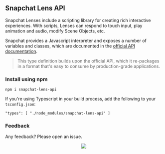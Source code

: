 ## Snapchat Lens API

Snapchat Lenses include a scripting library for creating rich interactive experiences. With scripts, Lenses can respond to touch input, play animation and audio, modify Scene Objects, etc.

Snapchat provides a Javascript interpreter and exposes a number of variables and classes, which are documented in the [official API documentation](https://lensstudio.snapchat.com/api/).

> This type definition builds upon the official API, which it re-packages in a format that's easy to consume by production-grade applications.

### Install using npm

```
npm i snapchat-lens-api
```

If you're using Typescript in your build process, add the following to your `tsconfig.json`:
```
"types": [ "./node_modules/snapchat-lens-api" ]
```

### Feedback

Any feedback? Please open an issue.

<p style="text-align: center" align="center">
	<img src="https://github.com/huggingface/snapchat-lens-api/blob/master/logo.png">
</p>
